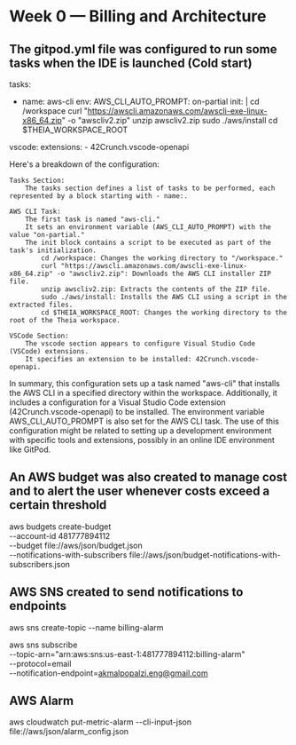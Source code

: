 # Week 0 — Billing and Architecture

## The gitpod.yml file was configured to run some tasks when the IDE is launched (Cold start)


tasks:
  - name: aws-cli
    env: 
      AWS_CLI_AUTO_PROMPT: on-partial
    init: |
      cd /workspace
      curl "https://awscli.amazonaws.com/awscli-exe-linux-x86_64.zip" -o "awscliv2.zip"
      unzip awscliv2.zip
      sudo ./aws/install
      cd $THEIA_WORKSPACE_ROOT


vscode:
  extensions:
    - 42Crunch.vscode-openapi


Here's a breakdown of the configuration:

    Tasks Section:
        The tasks section defines a list of tasks to be performed, each represented by a block starting with - name:.

    AWS CLI Task:
        The first task is named "aws-cli."
        It sets an environment variable (AWS_CLI_AUTO_PROMPT) with the value "on-partial."
        The init block contains a script to be executed as part of the task's initialization.
            cd /workspace: Changes the working directory to "/workspace."
            curl "https://awscli.amazonaws.com/awscli-exe-linux-x86_64.zip" -o "awscliv2.zip": Downloads the AWS CLI installer ZIP file.
            unzip awscliv2.zip: Extracts the contents of the ZIP file.
            sudo ./aws/install: Installs the AWS CLI using a script in the extracted files.
            cd $THEIA_WORKSPACE_ROOT: Changes the working directory to the root of the Theia workspace.

    VSCode Section:
        The vscode section appears to configure Visual Studio Code (VSCode) extensions.
        It specifies an extension to be installed: 42Crunch.vscode-openapi.

In summary, this configuration sets up a task named "aws-cli" that installs the AWS CLI in a specified directory within the workspace. Additionally, it includes a configuration for a Visual Studio Code extension (42Crunch.vscode-openapi) to be installed. The environment variable AWS_CLI_AUTO_PROMPT is also set for the AWS CLI task. The use of this configuration might be related to setting up a development environment with specific tools and extensions, possibly in an online IDE environment like GitPod.


## An AWS budget was also created to manage cost and to alert the user whenever costs exceed a certain threshold


aws budgets create-budget \
    --account-id 481777894112 \
    --budget file://aws/json/budget.json \
    --notifications-with-subscribers file://aws/json/budget-notifications-with-subscribers.json


## AWS SNS created to send notifications to endpoints

aws sns create-topic --name billing-alarm


aws sns subscribe \
    --topic-arn="arn:aws:sns:us-east-1:481777894112:billing-alarm" \
    --protocol=email \
    --notification-endpoint=akmalpopalzi.eng@gmail.com

## AWS Alarm

aws cloudwatch put-metric-alarm --cli-input-json file://aws/json/alarm_config.json
